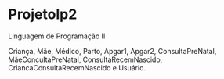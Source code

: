 # Projetolp2
Linguagem de Programação II

Criança, 
Mãe, 
Médico, 
Parto, 
Apgar1, 
Apgar2, 
ConsultaPreNatal, 
MãeConcultaPreNatal, 
ConsultaRecemNascido, 
CriancaConsultaRecemNascido e
Usuário. 
